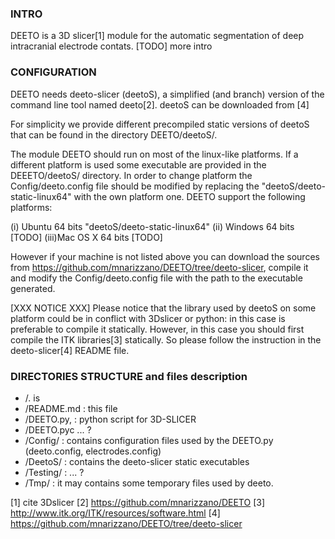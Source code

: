 ### INTRO
DEETO is a 3D slicer[1] module for the automatic segmentation of deep
intracranial electrode contats. [TODO] more intro

### CONFIGURATION 

DEETO needs deeto-slicer (deetoS), a simplified (and branch) version of the
command line tool named deeto[2]. deetoS can be downloaded from [4]


For simplicity we provide different precompiled static versions of
deetoS that can be found in the directory DEETO/deetoS/.

The module DEETO should run on most of the linux-like platforms. If a
different platform is used some executable are provided in the
DEEETO/deetoS/ directory. In order to change platform the
Config/deeto.config file should be modified by replacing the
"deetoS/deeto-static-linux64" with the own platform one.  DEETO
support the following platforms:

(i) Ubuntu 64 bits "deetoS/deeto-static-linux64"
(ii) Windows 64 bits [TODO]
(iii)Mac OS X 64 bits [TODO]

However if your machine is not listed above you can download the
sources from https://github.com/mnarizzano/DEETO/tree/deeto-slicer,
compile it and modify the Config/deeto.config file with the path to
the executable generated. 

[XXX NOTICE XXX] Please notice that the library used by deetoS on some
platform could be in conflict with 3Dslicer or python: in this case is
preferable to compile it statically. However, in this case you should
first compile the ITK libraries[3] statically. So please follow the
instruction in the deeto-slicer[4] README file.


### DIRECTORIES STRUCTURE and files description

- /. is <home> 
- <home>/README.md : this file
- <home>/DEETO.py, : python script for 3D-SLICER
- <home>/DEETO.pyc ... ?
- <home>/Config/   : contains configuration files used by the DEETO.py (deeto.config, electrodes.config)
- <home>/DeetoS/   : contains the deeto-slicer static executables 
- <home>/Testing/  : ... ?
- <home>/Tmp/      : it may contains some temporary files used by deeto.   



[1] cite 3Dslicer 
[2] https://github.com/mnarizzano/DEETO
[3] http://www.itk.org/ITK/resources/software.html
[4] https://github.com/mnarizzano/DEETO/tree/deeto-slicer
